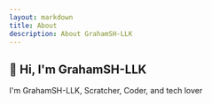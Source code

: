 ```yaml
---
layout: markdown
title: About
description: About GrahamSH-LLK
---
```


## :wave: Hi, I'm GrahamSH-LLK
I'm GrahamSH-LLK, Scratcher, Coder, and tech lover

